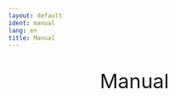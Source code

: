 ```yaml
---
layout: default
ident: manual
lang: en
title: Manual
---
```


<div style="position: relative;" align="center">
<p style="font-size: 40px;">Manual</p>
</div>

